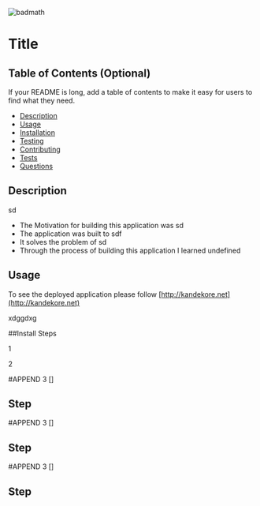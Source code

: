 

![badmath](https://img.shields.io/badge/license-GPL-blue)

# Title  

## Table of Contents (Optional)

If your README is long, add a table of contents to make it easy for users to find what they need.

- [Description](#Description)
- [Usage](#usage)
- [Installation](#installation)
- [Testing](#testing)
- [Contributing](#Contributing)
- [Tests](#tests)
- [Questions](#Questions)


## Description

sd
- The Motivation for building this application was  sd
- The application was built to sdf
- It solves the problem of sd
- Through the process of building this application I learned undefined

## Usage

To see the deployed application please follow [http://kandekore.net](http://kandekore.net)

xdggdxg


##Install Steps


1

2

#APPEND 3
[] 

## Step



#APPEND 3
[] 

## Step



#APPEND 3
[] 

## Step

